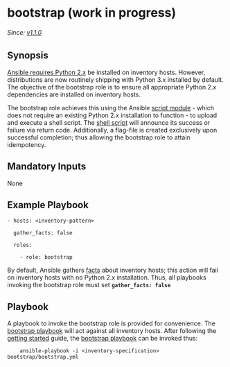 <!------------------------------------------------------------------------------------------------>

# bootstrap (work in progress)

###### Since: [v1.1.0]

## Synopsis

[Ansible requires Python 2.x] be installed on inventory hosts. However, distributions are now routinely shipping with Python 3.x installed by default. The objective of the bootstrap role is to ensure all appropriate Python 2.x dependencies are installed on inventory hosts.

The bootstrap role achieves this using the Ansible [script module] - which does not require an existing Python 2.x installation to function - to upload and execute a shell script. The [shell script] will announce its success or failure via return code. Additionally, a flag-file is created exclusively upon successful completion; thus allowing the bootstrap role to attain idempotency.

## Mandatory Inputs

None

## Example Playbook

```
- hosts: <inventory-pattern>

  gather_facts: false

  roles:

    - role: bootstrap
```

By default, Ansible gathers [facts] about inventory hosts; this action will fail on inventory hosts with no Python 2.x installation. Thus, all playbooks invoking the bootstrap role must set **`gather_facts: false`**

## Playbook

A playbook to invoke the bootstrap role is provided for convenience. The [bootstrap playbook] will act against all inventory hosts. After following the [getting started] guide, the [bootstrap playbook] can be invoked thus:

```
    ansible-playbook -i <inventory-specification> bootstrap/bootstrap.yml
```

<!------------------------------------------------------------------------------------------------>

[v1.1.0]:             ../CHANGELOG.md#v110-may-17-2016
[shell script]:       bootstrap/files/bootstrap.sh
[getting started]:    ../README.md#getting-started
[bootstrap playbook]: bootstrap/bootstrap.yml

<!------------------------------------------------------------------------------------------------>

[facts]:                       http://docs.ansible.com/ansible/glossary.html#term-facts
[script module]:               http://docs.ansible.com/ansible/script_module.html
[Ansible requires Python 2.x]: http://docs.ansible.com/ansible/intro_installation.html#managed-node-requirements

<!------------------------------------------------------------------------------------------------>
